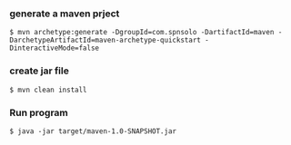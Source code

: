 ### generate a maven prject ###
`$ mvn archetype:generate -DgroupId=com.spnsolo -DartifactId=maven -DarchetypeArtifactId=maven-archetype-quickstart -DinteractiveMode=false`
### create jar file ###
`$ mvn clean install`
### Run program ###
`$ java -jar target/maven-1.0-SNAPSHOT.jar`
